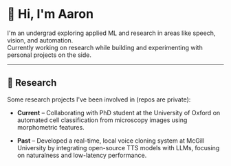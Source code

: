 # 👋 Hi, I'm Aaron

I'm an undergrad exploring applied ML and research in areas like speech, vision, and automation.  
Currently working on research while building and experimenting with personal projects on the side.

---

## 🧪 Research

Some research projects I've been involved in (repos are private):

- **Current** – Collaborating with PhD student at the University of Oxford on automated cell classification from microscopy images using morphometric features.

- **Past** – Developed a real-time, local voice cloning system at McGill University by integrating open-source TTS models with LLMs, focusing on naturalness and low-latency performance.
